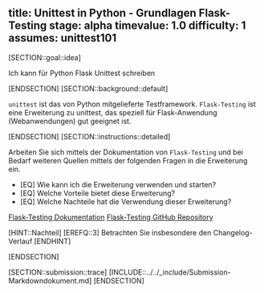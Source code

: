 title: Unittest in Python - Grundlagen Flask-Testing
stage: alpha
timevalue: 1.0
difficulty: 1
assumes: unittest101
---

[SECTION::goal::idea]

Ich kann für Python Flask Unittest schreiben

[ENDSECTION]
[SECTION::background::default]

`unittest` ist das von Python mitgelieferte Testframework. `Flask-Testing` ist eine Erweiterung zu
unittest, das speziell für Flask-Anwendung (Webanwendungen) gut geeignet ist.

[ENDSECTION]
[SECTION::instructions::detailed]

Arbeiten Sie sich mittels der Dokumentation von `Flask-Testing` und bei Bedarf weiteren Quellen
mittels der folgenden Fragen in die Erweiterung ein.

- [EQ] Wie kann ich die Erweiterung verwenden und starten?
- [EQ] Welche Vorteile bietet diese Erweiterung?
- [EQ] Welche Nachteile hat die Verwendung dieser Erweiterung?

[Flask-Testing Dokumentation](https://flask-testing.readthedocs.io/en/latest/)
[Flask-Testing GitHub Repository](https://github.com/jarus/flask-testing/tree/master)

[HINT::Nachteil]
[EREFQ::3] Betrachten Sie insbesondere den Changelog-Verlauf
[ENDHINT]

[ENDSECTION]

[SECTION::submission::trace]
[INCLUDE::../../_include/Submission-Markdowndokument.md]
[ENDSECTION]
